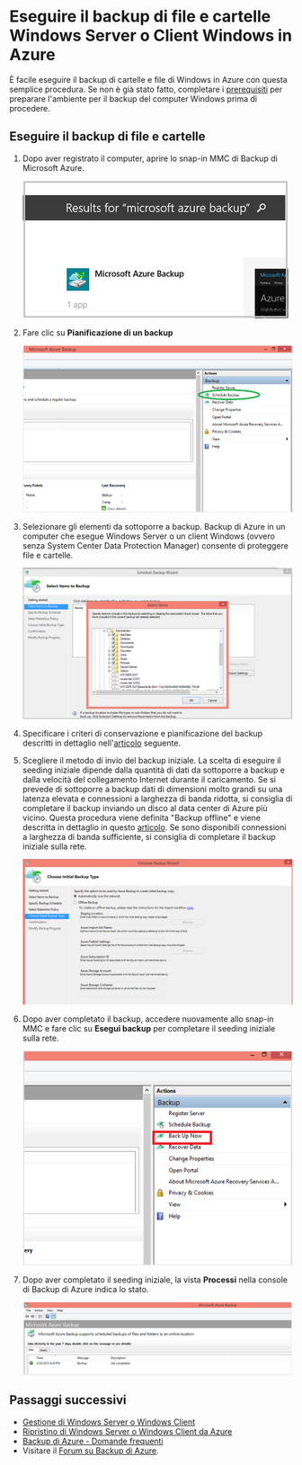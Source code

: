 <properties
   pageTitle="Eseguire il backup di file e cartelle Windows Server o Client Windows in Azure | Microsoft Azure"
   description="Eseguire il backup di un server Windows Server o client Windows in Azure con questa semplice procedura. È possibile eseguire il backup di file e cartelle di Windows nel cloud in pochi semplici passaggi."
   services="backup"
   documentationCenter=""
   authors="Jim-Parker"
   manager="jwhit"
   editor=""
   keywords="backup di Windows server; backup server windows"/>

<tags
   ms.service="backup"
   ms.workload="storage-backup-recovery"
	 ms.tgt_pltfrm="na"
	 ms.devlang="na"
	 ms.topic="article"
	 ms.date="02/05/2016"
	 ms.author="jimpark;"/>

# Eseguire il backup di file e cartelle Windows Server o Client Windows in Azure
È facile eseguire il backup di cartelle e file di Windows in Azure con questa semplice procedura. Se non è già stato fatto, completare i [prerequisiti](backup-configure-vault.md#before-you-start) per preparare l'ambiente per il backup del computer Windows prima di procedere.

## Eseguire il backup di file e cartelle
1. Dopo aver registrato il computer, aprire lo snap-in MMC di Backup di Microsoft Azure.

    ![Risultato della ricerca](./media/backup-azure-backup-windows-server/result.png)

2. Fare clic su **Pianificazione di un backup**

    ![Pianificare un backup di Windows Server](./media/backup-azure-backup-windows-server/schedulebackup.png)

3. Selezionare gli elementi da sottoporre a backup. Backup di Azure in un computer che esegue Windows Server o un client Windows (ovvero senza System Center Data Protection Manager) consente di proteggere file e cartelle.

    ![Elementi per il backup di Windows Server](./media/backup-azure-backup-windows-server/items.png)

4. Specificare i criteri di conservazione e pianificazione del backup descritti in dettaglio nell'[articolo](backup-azure-backup-cloud-as-tape.md) seguente.

5. Scegliere il metodo di invio del backup iniziale. La scelta di eseguire il seeding iniziale dipende dalla quantità di dati da sottoporre a backup e dalla velocità del collegamento Internet durante il caricamento. Se si prevede di sottoporre a backup dati di dimensioni molto grandi su una latenza elevata e connessioni a larghezza di banda ridotta, si consiglia di completare il backup inviando un disco al data center di Azure più vicino. Questa procedura viene definita "Backup offline" e viene descritta in dettaglio in questo [articolo](backup-azure-backup-import-export.md). Se sono disponibili connessioni a larghezza di banda sufficiente, si consiglia di completare il backup iniziale sulla rete.

    ![Backup iniziale di Windows Server](./media/backup-azure-backup-windows-server/initialbackup.png)

6. Dopo aver completato il backup, accedere nuovamente allo snap-in MMC e fare clic su **Esegui backup** per completare il seeding iniziale sulla rete.

    ![Eseguire ora il backup di Windows Server](./media/backup-azure-backup-windows-server/backupnow.png)

7. Dopo aver completato il seeding iniziale, la vista **Processi** nella console di Backup di Azure indica lo stato.

    ![Completamento infrarossi](./media/backup-azure-backup-windows-server/ircomplete.png)

## Passaggi successivi
- [Gestione di Windows Server o Windows Client](backup-azure-manage-windows-server.md)
- [Ripristino di Windows Server o Windows Client da Azure](backup-azure-restore-windows-server.md)
- [Backup di Azure - Domande frequenti](backup-azure-backup-faq.md)
- Visitare il [Forum su Backup di Azure](http://go.microsoft.com/fwlink/p/?LinkId=290933).

<!---HONumber=AcomDC_0211_2016-->
